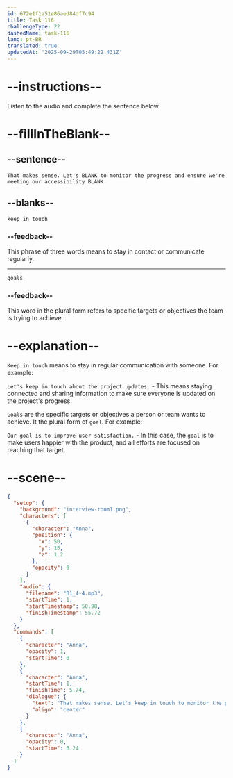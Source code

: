 ```yaml
---
id: 672e1f1a51e86aed84df7c94
title: Task 116
challengeType: 22
dashedName: task-116
lang: pt-BR
translated: true
updatedAt: '2025-09-29T05:49:22.431Z'
---
```


<!-- (Audio) Anna: That makes sense. Let's keep in touch to monitor the progress and ensure we're meeting our accessibility goals. -->

# --instructions--

Listen to the audio and complete the sentence below.

# --fillInTheBlank--

## --sentence--

`That makes sense. Let's BLANK to monitor the progress and ensure we're meeting our accessibility BLANK.`

## --blanks--

`keep in touch`

### --feedback--

This phrase of three words means to stay in contact or communicate regularly.

---

`goals`

### --feedback--

This word in the plural form refers to specific targets or objectives the team is trying to achieve.

# --explanation--

`Keep in touch` means to stay in regular communication with someone. For example:

`Let's keep in touch about the project updates.` - This means staying connected and sharing information to make sure everyone is updated on the project's progress.

`Goals` are the specific targets or objectives a person or team wants to achieve. It the plural form of `goal`. For example:

`Our goal is to improve user satisfaction.` - In this case, the `goal` is to make users happier with the product, and all efforts are focused on reaching that target.

# --scene--

```json
{
  "setup": {
    "background": "interview-room1.png",
    "characters": [
      {
        "character": "Anna",
        "position": {
          "x": 50,
          "y": 15,
          "z": 1.2
        },
        "opacity": 0
      }
    ],
    "audio": {
      "filename": "B1_4-4.mp3",
      "startTime": 1,
      "startTimestamp": 50.98,
      "finishTimestamp": 55.72
    }
  },
  "commands": [
    {
      "character": "Anna",
      "opacity": 1,
      "startTime": 0
    },
    {
      "character": "Anna",
      "startTime": 1,
      "finishTime": 5.74,
      "dialogue": {
        "text": "That makes sense. Let's keep in touch to monitor the progress and ensure we're meeting our accessibility goals.",
        "align": "center"
      }
    },
    {
      "character": "Anna",
      "opacity": 0,
      "startTime": 6.24
    }
  ]
}
```
